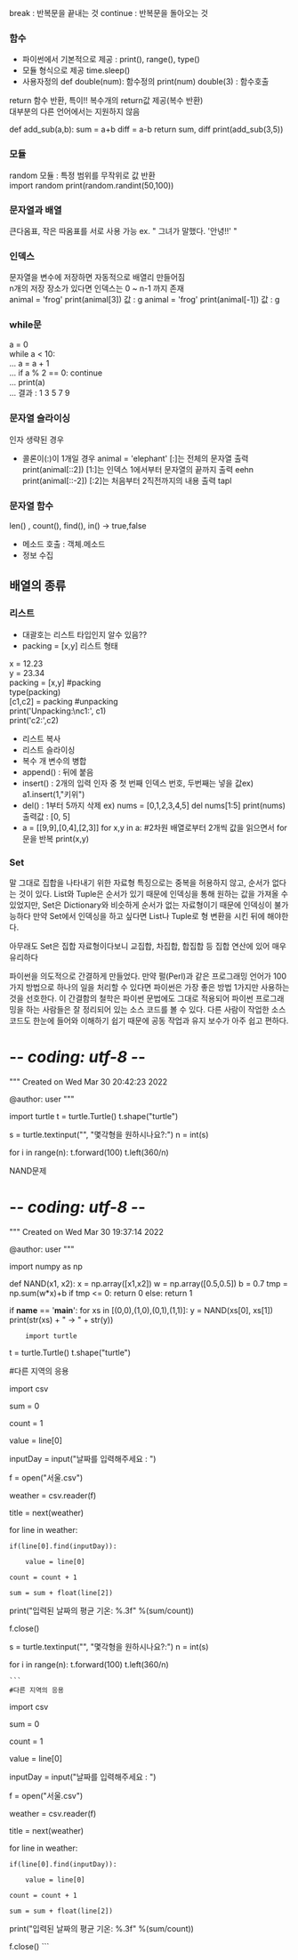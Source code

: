 break : 반복문을 끝내는 것
continue : 반복문을 돌아오는 것

### 함수  
* 파이썬에서 기본적으로 제공 : print(), range(), type()
* 모듈 형식으로 제공 time.sleep()
* 사용자정의
def double(num): 함수정의
  print(num)
double(3) : 함수호출  

return 함수 반환, 특이!! 복수개의 return값 제공(복수 반환)  
대부분의 다른 언어에서는 지원하지 않음  

 def add_sub(a,b): 
    sum = a+b
    diff = a-b
    return sum, diff
 print(add_sub(3,5))  
 
### 모듈
random 모듈 : 특정 범위를 무작위로 값 반환  
import random
print(random.randint(50,100))

### 문자열과 배열
 큰다옴표, 작은 따옴표를 서로 사용 가능  ex. " 그녀가 말했다. '안녕!!' "

### 인덱스
문자열을 변수에 저장하면 자동적으로 배열리 만들어짐  
n개의 저장 장소가 있다면 인덱스는 0 ~ n-1 까지 존재  
animal = 'frog'
print(animal[3])  값 : g
animal = 'frog'
print(animal[-1]) 값 : g

### while문   
a = 0   
while a < 10:  
...     a = a + 1  
...     if a % 2 == 0: continue  
...     print(a)  
...
결과 : 1 3 5 7 9

### 문자열 슬라이싱  
인자 생략된 경우    
- 콜론이(:)이 1개일 경우 
 animal = 'elephant' [:]는 전체의 문자열 출력  
 print(animal[::2]) [1:]는 인덱스 1에서부터 문자열의 끝까지 출력  eehn
 print(animal[::-2]) [:2]는 처음부터 2직전까지의 내용 출력  tapl

### 문자열 함수  
len() , count(), find(), in() -> true,false
* 메소드 호출 : 객체.메소드
* 정보 수집

## 배열의 종류
### 리스트
- 대괄호는 리스트 타입인지 알수 있음??
- packing = [x,y] 리스트 형태
  
x = 12.23   
y = 23.34  
packing = [x,y] #packing  
type(packing)    
[c1,c2] = packing #unpacking  
print('Unpacking:\nc1:', c1)  
print('c2:',c2)
- 리스트 복사
- 리스트 슬라이싱
- 복수 개 변수의 병합
- append() : 뒤에 붙음
- insert() : 2개의 입력 인자 중 첫 번째 인덱스 번호, 두번째는 넣을 값ex) a1.insert(1,"키위")
- del() : 1부터 5까지 삭제 ex) nums = [0,1,2,3,4,5] del nums[1:5]  print(nums) 출력값 : [0, 5]
- a = [[9,9],[0,4],[2,3]] for x,y in a: #2차원 배열로부터 2개씩 값을 읽으면서 for문을 반복 print(x,y)

### Set
말 그대로 집합을 나타내기 위한 자료형 특징으로는 중복을 허용하지 않고, 순서가 없다는 것이 있다.
List와 Tuple은 순서가 있기 때문에 인덱싱을 통해 원하는 값을 가져올 수 있었지만, Set은 Dictionary와 비슷하게 순서가 없는 자료형이기 때문에 인덱싱이 불가능하다 만약 Set에서 인덱싱을 하고 싶다면 List나 Tuple로 형 변환을 시킨 뒤에 해야한다.

아무래도 Set은 집합 자료형이다보니 교집합, 차집합, 합집합 등 집합 연산에 있어 매우 유리하다

파이썬을 의도적으로 간결하게 만들었다. 만약 펄(Perl)과 같은 프로그래밍 언어가 100가지 방법으로 하나의 일을 처리할 수 있다면 파이썬은 가장 좋은 방법 1가지만 사용하는 것을 선호한다. 이 간결함의 철학은 파이썬 문법에도 그대로 적용되어 파이썬 프로그래밍을 하는 사람들은 잘 정리되어 있는 소스 코드를 볼 수 있다. 다른 사람이 작업한 소스 코드도 한눈에 들어와 이해하기 쉽기 때문에 공동 작업과 유지 보수가 아주 쉽고 편하다.

# -*- coding: utf-8 -*-
"""
Created on Wed Mar 30 20:42:23 2022

@author: user
"""
   
import turtle
t = turtle.Turtle()
t.shape("turtle")

s = turtle.textinput("", "몇각형을 원하시나요?:")
n = int(s)

for i in range(n):
    t.forward(100)
    t.left(360/n)

NAND문제
# -*- coding: utf-8 -*-
"""
Created on Wed Mar 30 19:37:14 2022

@author: user
"""

import numpy as np
 
def NAND(x1, x2):
    x = np.array([x1,x2])
    w = np.array([0.5,0.5])
    b = 0.7
    tmp = np.sum(w*x)+b
    if tmp <= 0:
        return 0
    else:
        return 1
    
if __name__ == '__main__':
    for xs in [(0,0),(1,0),(0,1),(1,1)]:
        y = NAND(xs[0], xs[1])
        print(str(xs) + " -> " + str(y))
        
        import turtle
t = turtle.Turtle()
t.shape("turtle")

#다른 지역의 응용

import csv

sum = 0

count = 1

value = line[0]

inputDay = input("날짜를 입력해주세요 :  ")

f = open("서울.csv")

weather = csv.reader(f)

title = next(weather)

for line in weather:

    if(line[0].find(inputDay)):

        value = line[0] 

    count = count + 1

    sum = sum + float(line[2])

print("입력된 날짜의 평균 기온: %.3f" %(sum/count))

f.close()

s = turtle.textinput("", "몇각형을 원하시나요?:")
n = int(s)

for i in range(n):
    t.forward(100)
    t.left(360/n)
    
    ```
    #다른 지역의 응용

import csv

sum = 0

count = 1

value = line[0]

inputDay = input("날짜를 입력해주세요 :  ")

f = open("서울.csv")

weather = csv.reader(f)

title = next(weather)

for line in weather:

    if(line[0].find(inputDay)):

        value = line[0] 

    count = count + 1

    sum = sum + float(line[2])

print("입력된 날짜의 평균 기온: %.3f" %(sum/count))

f.close()
    ```

